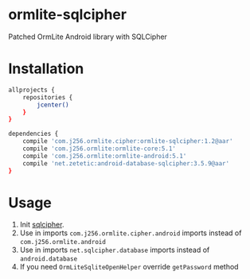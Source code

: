# ormlite-sqlcipher
Patched OrmLite Android library with SQLCipher

# Installation

```sh
allprojects {  
    repositories {  
        jcenter()    
    }  
}
```

```sh
dependencies {  
    compile 'com.j256.ormlite.cipher:ormlite-sqlcipher:1.2@aar'
    compile 'com.j256.ormlite:ormlite-core:5.1'
    compile 'com.j256.ormlite:ormlite-android:5.1'
    compile 'net.zetetic:android-database-sqlcipher:3.5.9@aar'
} 
```

# Usage

1. Init [sqlcipher](https://www.zetetic.net/sqlcipher/sqlcipher-for-android/).
2. Use in imports `com.j256.ormlite.cipher.android` imports instead of `com.j256.ormlite.android`
3. Use in imports `net.sqlcipher.database` imports instead of `android.database`
4. If you need `OrmLiteSqliteOpenHelper` override `getPassword` method

